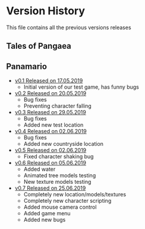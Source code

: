 # Version History
This file contains all the previous versions releases
## Tales of Pangaea
## Panamario
- [v0.1 Released on 17.05.2019](https://yadi.sk/d/rHLU_lJT7w6KKQ)
  - Initial version of our test game, has funny bugs
- [v0.2 Released on 20.05.2019](https://yadi.sk/d/9ZlZXGg1zbRCfA)
  - Bug fixes
  - Preventing character falling
- [v0.3 Released on 29.05.2019](https://yadi.sk/d/EpHUBDjNr0Vq6g)
  - Bug fixes
  - Added new test location
- [v0.4 Released on 02.06.2019](https://yadi.sk/d/ufzMRs42-Nnn5g)
  - Bug fixes
  - Added new countryside location
- [v0.5 Released on 02.06.2019](https://yadi.sk/d/xXfYMyDesRQ3rA)
  - Fixed character shaking bug
- [v0.6 Released on 05.06.2019](https://yadi.sk/d/tdGgIxojUsxCJQ)
  - Added water
  - Animated tree models testing
  - New texture models testing
- [v0.7 Released on 25.06.2019](https://yadi.sk/d/9BTPa8UPffd8Tg)
  - Completely new location/models/textures
  - Completely new character scripting
  - Added mouse camera control
  - Added game menu
  - Added new bugs
